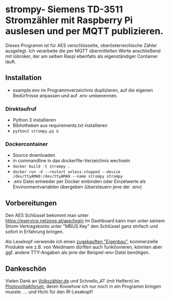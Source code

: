 # strompy- Siemens TD-3511 Stromzähler mit Raspberry Pi auslesen und per MQTT publizieren.
Dieses Programm ist für AES verschlüsselte, oberösterreichische Zähler ausgelegt. Ich verarbeite die per MQTT übermittelten Werte anschließend mit iobroker, der am selben Raspi ebenfalls als eigenständiger Container läuft.


## Installation
- example.env im Programmverzeichnis duplizieren, auf die eigenen Bedürfnisse anpassen und auf .env umbenennen.
### Direktaufruf
- Python 3 installieren
- Bibliotheken aus requirements.txt installieren
- `python3 strompy.py &`
### Dockercontainer
- Source downloaden
- in commandline in das dockerfile-Verzeichnis wechseln
- `docker build -t strompy .`
- `docker run -d --restart unless-stopped --device /dev/ttyAMA0:/dev/ttyAMA0 --name strompy strompy`
- .env Datei entweder per Docker einbinden oder Einzelwerte als Environmentvariablen übergeben (übersteuern jene der .env)

## Vorbereitungen
Den AES Schlüssel bekommt man unter https://eservice.netzooe.at/app/login 
Im Dashboard kann man unter seinem Strom-Vertragskonto unter "MBUS Key" den Schlüssel ganz einfach und sofort in Erfahrung bringen.

Als Lesekopf verwende ich einen [zugekauften "Eigenbau"](https://www.photovoltaikforum.com/thread/141332-neue-lesekopf-baus%C3%A4tze-ohne-smd-l%C3%B6ten/), kommerzielle Produkte wie z.B. von Weidmann dürften auch funktionieren, könnten aber ggf. andere TTY-Angaben als jene der Beispiel-env-Datei benötigen.

## Dankeschön
Vielen Dank an [Volkszähler.de](https://wiki.volkszaehler.org/hardware/channels/meters/power/edl-ehz/siemens_td3511_in_oberoesterreich) und Schnello_AT (mit Helfern) im [Photovoltaikforum](https://www.photovoltaikforum.com/thread/107784-siemens-td-3511-auslesen/?t=107784&start=30), deren Knowhow ich nur noch in ein Programm bringen musste.
... und Hichi für den IR-Lesekopf!
